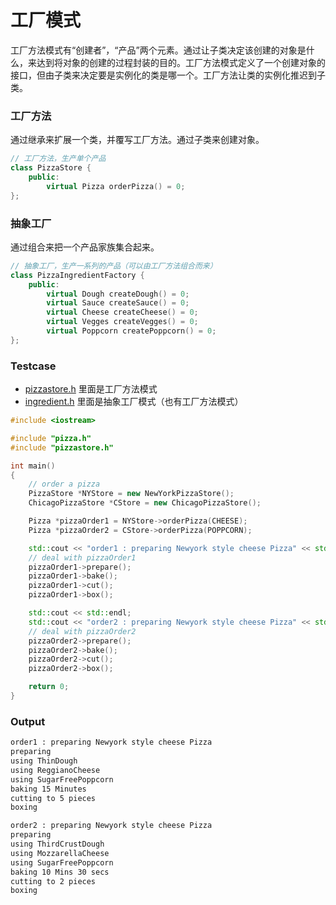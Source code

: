 # 工厂模式

工厂方法模式有“创建者”，“产品”两个元素。通过让子类决定该创建的对象是什么，来达到将对象的创建的过程封装的目的。工厂方法模式定义了一个创建对象的接口，但由子类来决定要是实例化的类是哪一个。工厂方法让类的实例化推迟到子类。

### 工厂方法
通过继承来扩展一个类，并覆写工厂方法。通过子类来创建对象。

```cpp
// 工厂方法，生产单个产品
class PizzaStore {
    public:
        virtual Pizza orderPizza() = 0;
};
```

### 抽象工厂
通过组合来把一个产品家族集合起来。

```cpp
// 抽象工厂，生产一系列的产品（可以由工厂方法组合而来）
class PizzaIngredientFactory {
    public:
        virtual Dough createDough() = 0;
        virtual Sauce createSauce() = 0;
        virtual Cheese createCheese() = 0;
        virtual Vegges createVegges() = 0;
        virtual Poppcorn createPoppcorn() = 0;
};
```

### Testcase

* [pizzastore.h](pizzastore.h) 里面是工厂方法模式
* [ingredient.h](ingredient.h) 里面是抽象工厂模式（也有工厂方法模式）

```cpp
#include <iostream>

#include "pizza.h"
#include "pizzastore.h"

int main()
{
    // order a pizza
    PizzaStore *NYStore = new NewYorkPizzaStore();
    ChicagoPizzaStore *CStore = new ChicagoPizzaStore();

    Pizza *pizzaOrder1 = NYStore->orderPizza(CHEESE);
    Pizza *pizzaOrder2 = CStore->orderPizza(POPPCORN);

    std::cout << "order1 : preparing Newyork style cheese Pizza" << std::endl;
    // deal with pizzaOrder1
    pizzaOrder1->prepare();
    pizzaOrder1->bake();
    pizzaOrder1->cut();
    pizzaOrder1->box();

    std::cout << std::endl;
    std::cout << "order2 : preparing Newyork style cheese Pizza" << std::endl;
    // deal with pizzaOrder2
    pizzaOrder2->prepare();
    pizzaOrder2->bake();
    pizzaOrder2->cut();
    pizzaOrder2->box();

    return 0;
}
```

### Output

```sh
order1 : preparing Newyork style cheese Pizza
preparing
using ThinDough
using ReggianoCheese
using SugarFreePoppcorn
baking 15 Minutes
cutting to 5 pieces
boxing

order2 : preparing Newyork style cheese Pizza
preparing
using ThirdCrustDough
using MozzarellaCheese
using SugarFreePoppcorn
baking 10 Mins 30 secs
cutting to 2 pieces
boxing
```